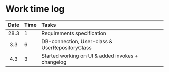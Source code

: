 # Work time log

| Date | Time | Tasks  |
| :----:|:-----| :-----|
| 28.3| 1    | Requirements specification |
| 3.3| 6    | DB-connection, User-class & UserRepositoryClass |
| 4.3| 3    | Started working on UI & added invokes + changelog |
